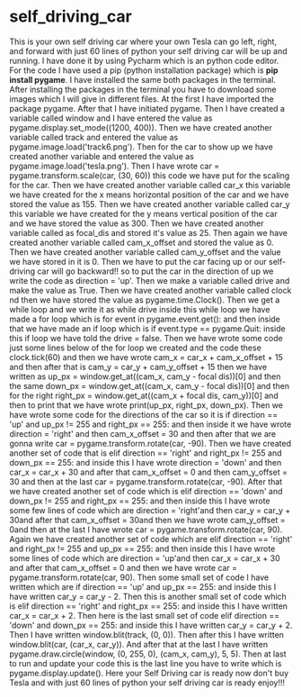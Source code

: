 # self_driving_car
This is your own self driving car where your own Tesla can go left, right, and forward with just 60 lines of python your self driving car will be up and running.
I have done it by using Pycharm which is an python code editor.
For the code I have used a pip (python installation package) which is **pip install pygame**.
I have installed the same both packages in the terminal.
After installing the packages in the terminal you have to download some images which I will give in different files.
At the first I have imported the package pygame.
After that I have initiated pygame.
Then I have created a variable called window and I have entered the value as pygame.display.set_mode((1200, 400)).
Then we have created another variable called track and entered the value as pygame.image.load('track6.png').
Then for the car to show up we have created another variable and entered the value as pygame.image.load('tesla.png').
Then I have wrote car = pygame.transform.scale(car, (30, 60)) this code we have put for the scaling for the car.
Then we have created another variable called car_x this variable we have created for the x means horizontal position of the car and we have stored the value as 155.
Then we have created another variable called car_y this variable we have created for the y means vertical position of the car and we have  stored the value as 300.
Then we have created another variable called as focal_dis and stored it's value as 25.
Then again we have created another variable called cam_x_offset and stored the value as 0.
Then we have created another variable called cam_y_offset and the value we have stored in it is 0.
Then we have to put the car facing up or our self-driving car will go backward!! so to put the car in the direction of up we write the code as direction = 'up'.
Then we make a variable called drive and make the value as True.
Then we have created another variable called clock nd then we have stored the value as pygame.time.Clock().
Then we get a while loop and we write it as while drive inside this while loop we have made a for loop which is for event in pygame.event.get(): and then inside that we have made an if loop which is if event.type == pygame.Quit: inside this if loop we have told the drive = false.
Then we have wrote some code just some lines below of the for loop we created and the code these clock.tick(60) and then we have wrote cam_x = car_x + cam_x_offset + 15 and then after that is cam_y = car_y + cam_y_offset + 15 then we have written as up_px = window.get_at((cam_x, cam_y - focal dis))[0] and then the same down_px = window.get_at((cam_x, cam_y - focal dis))[0] and then for the right right_px = window.get_at((cam_x + focal dis, cam_y))[0] and then to print that we have wrote print(up_px, right_px, down_px).
Then we have wrote some code for the directions of the car so it is if direction == 'up' and up_px != 255 and right_px == 255: and then inside it we have wrote direction = 'right' and then cam_x_offset = 30 and then after that we are gonna write car = pygame.transform.rotate(car, -90).
Then we have created another set of code that is elif direction == 'right' and right_px != 255 and down_px == 255: and inside this I have wrote direction = 'down' and then car_x = car_x + 30 and after that cam_x_offset = 0 and then cam_y_offset = 30 and then at the last car = pygame.transform.rotate(car, -90).
After that we have created another set of code which is elif direction == 'down' and down_px != 255 and right_px == 255: and then inside this I have wrote some few lines of code which are direction = 'right'and then car_y = car_y + 30and after that cam_x_offset = 30and then we have wrote cam_y_offset = 0and then at the last I have wrote car = pygame.transform.rotate(car, 90).
Again we have created another set of code which are elif direction == 'right' and right_px != 255 and up_px == 255: and then inside this I have wrote some lines of code which are direction = 'up'and then car_x = car_x + 30 and after that cam_x_offset = 0 and then we have wrote car = pygame.transform.rotate(car, 90).
Then some small set of code I have written which are if direction == 'up' and up_px == 255: and inside this I have written car_y = car_y - 2.
Then this is another small set of code which is elif direction == 'right' and right_px == 255: and inside this I have written car_x = car_x + 2.
Then here is the last small set of code elif direction == 'down' and down_px == 255: and inside this I have written car_y = car_y + 2.
Then I have written window.blit(track, (0, 0)).
Then after this I have written window.blit(car, (car_x, car_y)).
And after that at the last I have written pygame.draw.circle(window, (0, 255, 0), (cam_x, cam_y), 5, 5).
Then at last to run and update your code this is the last line you have to write which is pygame.display.update().
Here your Self Driving car is ready now don't buy Tesla and with just 60 lines of python your self driving car is ready enjoy!!!
